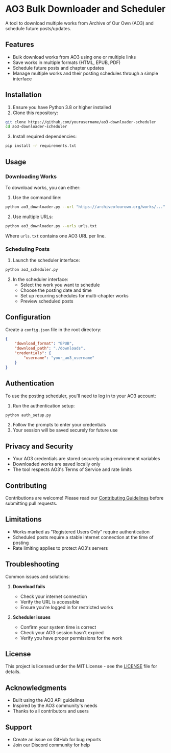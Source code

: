 # AO3 Bulk Downloader and Scheduler

A tool to download multiple works from Archive of Our Own (AO3) and schedule future posts/updates.

## Features

- Bulk download works from AO3 using one or multiple links
- Save works in multiple formats (HTML, EPUB, PDF)
- Schedule future posts and chapter updates
- Manage multiple works and their posting schedules through a simple interface

## Installation

1. Ensure you have Python 3.8 or higher installed
2. Clone this repository:
```bash
git clone https://github.com/yourusername/ao3-downloader-scheduler
cd ao3-downloader-scheduler
```

3. Install required dependencies:
```bash
pip install -r requirements.txt
```

## Usage

### Downloading Works

To download works, you can either:

1. Use the command line:
```bash
python ao3_downloader.py --url "https://archiveofourown.org/works/..."
```

2. Use multiple URLs:
```bash
python ao3_downloader.py --urls urls.txt
```
Where `urls.txt` contains one AO3 URL per line.

### Scheduling Posts

1. Launch the scheduler interface:
```bash
python ao3_scheduler.py
```

2. In the scheduler interface:
   - Select the work you want to schedule
   - Choose the posting date and time
   - Set up recurring schedules for multi-chapter works
   - Preview scheduled posts

## Configuration

Create a `config.json` file in the root directory:
```json
{
    "download_format": "EPUB",
    "download_path": "./downloads",
    "credentials": {
        "username": "your_ao3_username"
    }
}
```

## Authentication

To use the posting scheduler, you'll need to log in to your AO3 account:

1. Run the authentication setup:
```bash
python auth_setup.py
```

2. Follow the prompts to enter your credentials
3. Your session will be saved securely for future use

## Privacy and Security

- Your AO3 credentials are stored securely using environment variables
- Downloaded works are saved locally only
- The tool respects AO3's Terms of Service and rate limits

## Contributing

Contributions are welcome! Please read our [Contributing Guidelines](CONTRIBUTING.md) before submitting pull requests.

## Limitations

- Works marked as "Registered Users Only" require authentication
- Scheduled posts require a stable internet connection at the time of posting
- Rate limiting applies to protect AO3's servers

## Troubleshooting

Common issues and solutions:

1. **Download fails**
   - Check your internet connection
   - Verify the URL is accessible
   - Ensure you're logged in for restricted works

2. **Scheduler issues**
   - Confirm your system time is correct
   - Check your AO3 session hasn't expired
   - Verify you have proper permissions for the work

## License

This project is licensed under the MIT License - see the [LICENSE](LICENSE) file for details.

## Acknowledgments

- Built using the AO3 API guidelines
- Inspired by the AO3 community's needs
- Thanks to all contributors and users

## Support

- Create an issue on GitHub for bug reports
- Join our Discord community for help